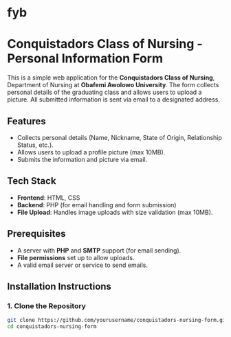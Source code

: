 # fyb
# Conquistadors Class of Nursing - Personal Information Form

This is a simple web application for the **Conquistadors Class of Nursing**, Department of Nursing at **Obafemi Awolowo University**. The form collects personal details of the graduating class and allows users to upload a picture. All submitted information is sent via email to a designated address.

## Features
- Collects personal details (Name, Nickname, State of Origin, Relationship Status, etc.).
- Allows users to upload a profile picture (max 10MB).
- Submits the information and picture via email.

## Tech Stack
- **Frontend**: HTML, CSS
- **Backend**: PHP (for email handling and form submission)
- **File Upload**: Handles image uploads with size validation (max 10MB).

## Prerequisites
- A server with **PHP** and **SMTP** support (for email sending).
- **File permissions** set up to allow uploads.
- A valid email server or service to send emails.

## Installation Instructions

### 1. Clone the Repository

```bash
git clone https://github.com/yourusername/conquistadors-nursing-form.git
cd conquistadors-nursing-form
